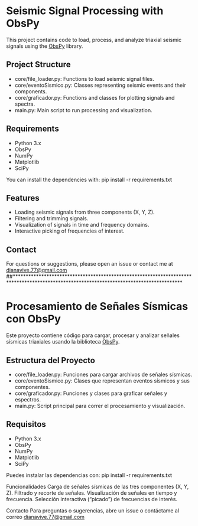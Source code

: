 # Seismic Signal Processing with ObsPy
This project contains code to load, process, and analyze triaxial seismic signals using the [ObsPy](https://docs.obspy.org/) library.

## Project Structure
- core/file_loader.py: Functions to load seismic signal files.
- core/eventoSismico.py: Classes representing seismic events and their components.
- core/graficador.py: Functions and classes for plotting signals and spectra.
- main.py: Main script to run processing and visualization.

## Requirements
- Python 3.x
- ObsPy
- NumPy
- Matplotlib
- SciPy

You can install the dependencies with:
pip install -r requirements.txt

## Features
- Loading seismic signals from three components (X, Y, Z).
- Filtering and trimming signals.
- Visualization of signals in time and frequency domains.
- Interactive picking of frequencies of interest.

## Contact
For questions or suggestions, please open an issue or contact me at dianavive.77@gmail.com
##*****************************************************************************************************************************************

# Procesamiento de Señales Sísmicas con ObsPy
Este proyecto contiene código para cargar, procesar y analizar señales sísmicas triaxiales usando la biblioteca [ObsPy](https://docs.obspy.org/).

## Estructura del Proyecto
- core/file_loader.py: Funciones para cargar archivos de señales sísmicas.
- core/eventoSismico.py: Clases que representan eventos sísmicos y sus componentes.
- core/graficador.py: Funciones y clases para graficar señales y espectros.
- main.py: Script principal para correr el procesamiento y visualización.

## Requisitos
- Python 3.x
- ObsPy
- NumPy
- Matplotlib
- SciPy

Puedes instalar las dependencias con:
pip install -r requirements.txt

Funcionalidades
Carga de señales sísmicas de las tres componentes (X, Y, Z).
Filtrado y recorte de señales.
Visualización de señales en tiempo y frecuencia.
Selección interactiva (“picado”) de frecuencias de interés.

Contacto
Para preguntas o sugerencias, abre un issue o contáctame al correo dianavive.77@gmail.com

